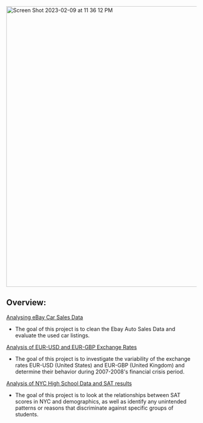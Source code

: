 <img width="743" alt="Screen Shot 2023-02-09 at 11 36 12 PM" src="https://user-images.githubusercontent.com/88107066/218001815-2f8428d5-de0e-451a-acd3-0b5b0f55b47c.png">

## Overview:

[Analysing eBay Car Sales Data](https://github.com/ElizavetaGorelova/DataAnalysis_Projects/tree/main/Analysing%20eBay%20Car%20Sales%20Data)
  - The goal of this project is to clean the Ebay Auto Sales Data and evaluate the used car listings.

[Analysis of EUR-USD and EUR-GBP Exchange Rates](https://github.com/ElizavetaGorelova/DataAnalysis_Projects/tree/main/Analysis%20of%20EUR-USD%20and%20EUR-GBP%20Exchange%20Rates)
  - The goal of this project is to investigate the variability of the exchange rates EUR-USD (United States) and EUR-GBP (United Kingdom) and determine their behavior during 2007-2008's financial crisis period.

[Analysis of NYC High School Data and SAT results](https://github.com/ElizavetaGorelova/DataAnalysis_Projects/blob/main/Analysis%20of%20NYC%20High%20School%20Data%20and%20SAT%20results/Analysis%20of%20NYC%20High%20School%20Data%20andSAT%20results.ipynb)
  - The goal of this project is to look at the relationships between SAT scores in NYC and demographics, as well as identify any unintended patterns or reasons that discriminate against specific groups of students.




